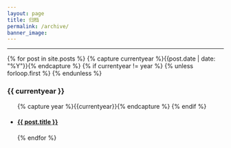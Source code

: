 ```yaml
---
layout: page
title: 归档
permalink: /archive/
banner_image: 
---
```

---
<div>
  {% for post in site.posts %}
    {% capture currentyear %}{{post.date | date: "%Y"}}{% endcapture %}
    {% if currentyear != year %}
      {% unless forloop.first %}
      </ul>
      {% endunless %}
      <h3>{{ currentyear }}</h3>
      <ul>
      {% capture year %}{{currentyear}}{% endcapture %} 
    {% endif %}
    <li><h4><a href="{{ post.url | prepend: site.baseurl }}">{{ post.title }}</a><h4></li>
{% endfor %}
</div>
